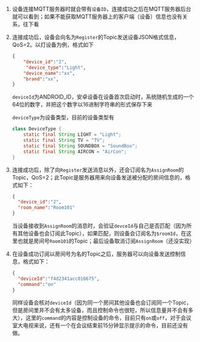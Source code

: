 1. 设备连接MQTT服务器时就会带有`设备ID`，连接成功之后在MQTT服务器后台就可以看到；如果不能获取MQTT服务器上的客户端（设备）信息也没有关系，往下看

2. 连接成功后，设备会向名为`Register`的Topic发送设备JSON格式信息，QoS=2。以灯设备为例，格式如下

   ``` JSON
   {
       "device_id":"2",
    	"device_type":"Light",
       "device_name":"xx",
       "brand":"xx",
   }
   ```

   `deviceId`为ANDROID_ID，安卓设备在设备首次启动时，系统随机生成的一个64位的数字，并把这个数字以16进制字符串的形式保存下来

   `deviceType`为设备类型，目前的设备类型有

   ```JAVA
   class DeviceType {
       static final String LIGHT = "Light";
       static final String TV = "TV";
       static final String SOUNDBOX = "SoundBox";
       static final String AIRCON = "AirCon";
   }
   ```

3. 连接成功后，除了向`Register`发送消息以外，还会订阅名为`AssignRoom`的Topic，QoS=2；此Topic是服务器用来向设备发送被分配的房间信息的，格式如下：

   ```Json
   {
     "device_id":"2",
     "room_name":"Room101"
   }
   ```

   当设备接收到`AssignRoom`的消息时，会验证`devceId`与自己是否匹配（因为所有其他设备也会订阅此Topic），如果匹配，则设备会订阅名为`$roomId`，在这里也就是房间号`Room101`的Topic；最后设备取消订阅`AssignRoom`（还没实现）

4. 在设备成功订阅以房间号为名的Topic之后，服务器可以向设备发送控制信息，格式如下：

   ```Json
   {
     "deviceId":"f4d2341acc016675",
     "command":"on"
   }
   ```

   同样设备会核对`deviceId`（因为同一个房间其他设备也会订阅同一个Topic，但是房间里并不会有太多设备，而且控制命令也很短，所以信息量并不会有多大），这里的`command`的内容是控制设备的命令，目前只有`on`或`off`，对于会议室大电视来说，还有一个在会议结束前15分钟显示提示的命令，目前还没有做。

   

